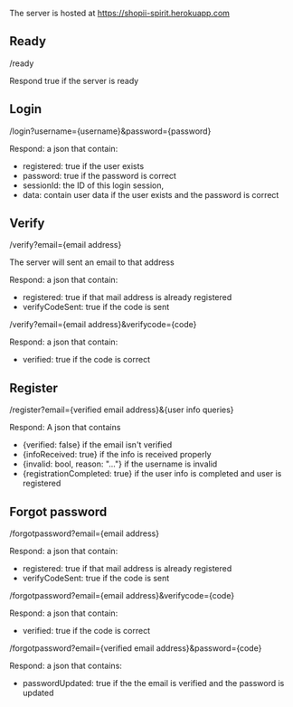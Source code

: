 The server is hosted at https://shopii-spirit.herokuapp.com

## Ready

/ready

Respond true if the server is ready

## Login
/login?username={username}&password={password}

Respond: a json that contain:
- registered: true if the user exists
- password: true if the password is correct
- sessionId: the ID of this login session,
- data: contain user data if the user exists and the password is correct

## Verify
/verify?email={email address}

The server will sent an email to that address

Respond: a json that contain:
- registered: true if that mail address is already registered
- verifyCodeSent: true if the code is sent

/verify?email={email address}&verifycode={code}

Respond: a json that contain:
- verified: true if the code is correct

## Register
/register?email={verified email address}&{user info queries}

Respond: A json that contains
- {verified: false} if the email isn't verified
- {infoReceived: true} if the info is received properly
- {invalid: bool, reason: "..."} if the username is invalid
- {registrationCompleted: true} if the user info is completed and user is registered

## Forgot password
/forgotpassword?email={email address}

Respond: a json that contain:
- registered: true if that mail address is already registered
- verifyCodeSent: true if the code is sent

/forgotpassword?email={email address}&verifycode={code}

Respond: a json that contain:
- verified: true if the code is correct

/forgotpassword?email={verified email address}&password={code}

Respond: a json that contains:
- passwordUpdated: true if the the email is verified and the password is updated